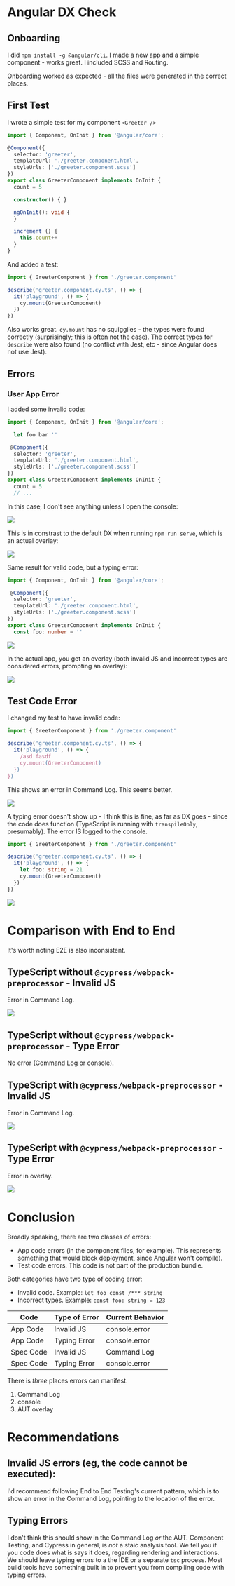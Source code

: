 # Angular DX Check

## Onboarding

I did `npm install -g @angular/cli`. I made a new app and a simple component - works great. I included SCSS and Routing.

Onboarding worked as expected - all the files were generated in the correct places.

## First Test

I wrote a simple test for my component `<Greeter />`

```ts
import { Component, OnInit } from '@angular/core';

@Component({
  selector: 'greeter',
  templateUrl: './greeter.component.html',
  styleUrls: ['./greeter.component.scss']
})
export class GreeterComponent implements OnInit {
  count = 5

  constructor() { }

  ngOnInit(): void {
  }

  increment () {
    this.count++
  }
}
```

And added a test:

```ts
import { GreeterComponent } from './greeter.component'

describe('greeter.component.cy.ts', () => {
  it('playground', () => {
    cy.mount(GreeterComponent)
  })
})
```

Also works great. `cy.mount` has no squigglies - the types were found correctly (surprisingly; this is often not the case). The correct types for `describe` were also found (no conflict with Jest, etc - since Angular does not use Jest).


## Errors

### User App Error

I added some invalid code:

```ts
import { Component, OnInit } from '@angular/core';

  let foo bar '' 

 @Component({
  selector: 'greeter',
  templateUrl: './greeter.component.html',
  styleUrls: ['./greeter.component.scss']
})
export class GreeterComponent implements OnInit {
  count = 5
  // ...
```

In this case, I don't see anything unless I open the console:

![](./error.png)

This is in constrast to the default DX when running `npm run serve`, which is an actual overlay:


![](./error-5.png)

Same result for valid code, but a typing error:

```ts
import { Component, OnInit } from '@angular/core';

 @Component({
  selector: 'greeter',
  templateUrl: './greeter.component.html',
  styleUrls: ['./greeter.component.scss']
})
export class GreeterComponent implements OnInit {
  const foo: number = ''
```

![](./error-2.png)

In the actual app, you get an overlay (both invalid JS and incorrect types are considered errors, prompting an overlay):

![](./error-6.png)

## Test Code Error

I changed my test to have invalid code:

```ts
import { GreeterComponent } from './greeter.component'

describe('greeter.component.cy.ts', () => {
  it('playground', () => {
    /asd fasdf 
    cy.mount(GreeterComponent)
  })
})
```

This shows an error in Command Log. This seems better.

![](./error-3.png)

A typing error doesn't show up - I think this is fine, as far as DX goes - since the code does function (TypeScript is running with `transpileOnly`, presumably). The error IS logged to the console.

```ts
import { GreeterComponent } from './greeter.component'

describe('greeter.component.cy.ts', () => {
  it('playground', () => {
    let foo: string = 21
    cy.mount(GreeterComponent)
  })
})
```

![](./error-4.png)

# Comparison with End to End

It's worth noting E2E is also inconsistent. 

## TypeScript without `@cypress/webpack-preprocessor` - Invalid JS

Error in Command Log.

![](./e2e-2.png)

## TypeScript without `@cypress/webpack-preprocessor` - Type Error

No error (Command Log or console).

## TypeScript with `@cypress/webpack-preprocessor` - Invalid JS

Error in Command Log.

![](./e2e-2.png)

## TypeScript with `@cypress/webpack-preprocessor` - Type Error

Error in overlay.

![](./e2e-1.png)

# Conclusion

Broadly speaking, there are two classes of errors:

- App code errors (in the component files, for example). This represents something that would block deployment, since Angular won't compile).
- Test code errors. This code is not part of the production bundle.

Both categories have two type of coding error:
  - Invalid code. Example: `let foo const /*** string`
  - Incorrect types. Example: `const foo: string = 123`

| Code | Type of Error | Current Behavior 
| -- | -- | -- | 
| App Code | Invalid JS | console.error | 
| App Code | Typing Error | console.error |
| Spec Code | Invalid JS | Command Log | 
| Spec Code | Typing Error | console.error | 

There is *three* places errors can manifest.

1. Command Log
2. console
3. AUT overlay

# Recommendations

## Invalid JS errors (eg, the code cannot be executed):

I'd recommend following End to End Testing's current pattern, which is to show an error in the Command Log, pointing to the location of the error.

## Typing Errors

I don't think this should show in the Command Log *or* the AUT. Component Testing, and Cypress in general, is *not* a staic analysis tool. We tell you if you code does what is says it does, regarding rendering and interactions. We should leave typing errors to a the IDE or a separate `tsc` process. Most build tools have something built in to prevent you from compiling code with typing errors.


